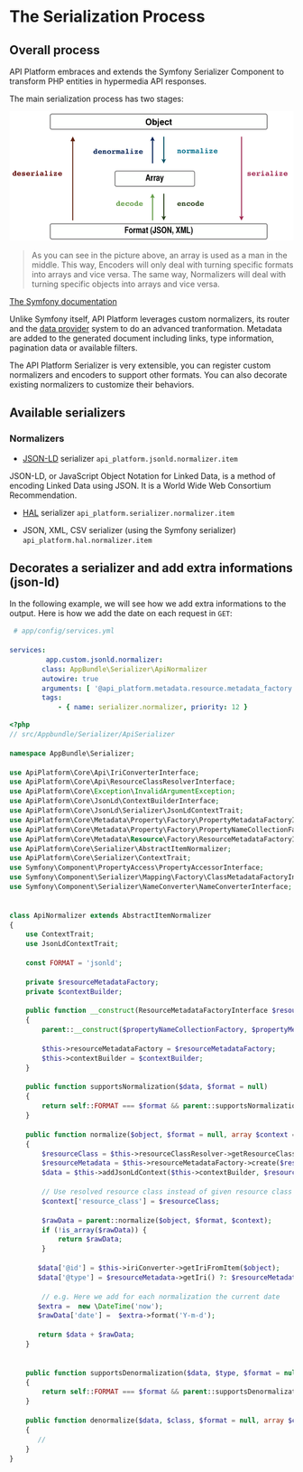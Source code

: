 # The Serialization Process

## Overall process

API Platform embraces and extends the Symfony Serializer Component to transform PHP entities in hypermedia API responses.

The main serialization process has two stages:

![Serializer workflow](images/SerializerWorkflow.png)

> As you can see in the picture above, an array is used as a man in the middle. This way, Encoders will only deal with turning specific formats into arrays and vice versa. The same way, Normalizers will deal with turning specific objects into arrays and vice versa.

[The Symfony documentation](https://symfony.com/doc/current/components/serializer.html)

Unlike Symfony itself, API Platform leverages custom normalizers, its router and the [data provider](data-providers.md) system to do an advanced tranformation. Metadata are added to the generated document including links, type information, pagination data or available filters.

The API Platform Serializer is very extensible, you can register custom normalizers and encoders to support other formats. You can also decorate existing normalizers to customize their behaviors.

## Available serializers

### Normalizers

* [JSON-LD](https://json-ld.org) serializer
`api_platform.jsonld.normalizer.item`

JSON-LD, or JavaScript Object Notation for Linked Data, is a method of encoding Linked Data using JSON. It is a World Wide Web Consortium Recommendation.

* [HAL](https://en.wikipedia.org/wiki/Hypertext_Application_Language) serializer
`api_platform.serializer.normalizer.item`

* JSON, XML, CSV serializer (using the Symfony serializer)
`api_platform.hal.normalizer.item`

## Decorates a serializer and add extra informations (json-ld)
In the following example, we will see how we add extra informations to the output.
Here is how we add the date on each request in `GET`:

```yaml
 # app/config/services.yml

services:
 		 app.custom.jsonld.normalizer:
        class: AppBundle\Serializer\ApiNormalizer
        autowire: true
        arguments: [ '@api_platform.metadata.resource.metadata_factory', '@api_platform.metadata.property.name_collection_factory', '@api_platform.metadata.property.metadata_factory', '@api_platform.iri_converter', '@api_platform.resource_class_resolver', '@api_platform.jsonld.context_builder', '@api_platform.property_accessor', '@api_platform.name_converter', '@serializer.mapping.class_metadata_factory','@app.collection.order']
        tags:
            - { name: serializer.normalizer, priority: 12 }
```

```php
<?php
// src/Appbundle/Serializer/ApiSerializer

namespace AppBundle\Serializer;

use ApiPlatform\Core\Api\IriConverterInterface;
use ApiPlatform\Core\Api\ResourceClassResolverInterface;
use ApiPlatform\Core\Exception\InvalidArgumentException;
use ApiPlatform\Core\JsonLd\ContextBuilderInterface;
use ApiPlatform\Core\JsonLd\Serializer\JsonLdContextTrait;
use ApiPlatform\Core\Metadata\Property\Factory\PropertyMetadataFactoryInterface;
use ApiPlatform\Core\Metadata\Property\Factory\PropertyNameCollectionFactoryInterface;
use ApiPlatform\Core\Metadata\Resource\Factory\ResourceMetadataFactoryInterface;
use ApiPlatform\Core\Serializer\AbstractItemNormalizer;
use ApiPlatform\Core\Serializer\ContextTrait;
use Symfony\Component\PropertyAccess\PropertyAccessorInterface;
use Symfony\Component\Serializer\Mapping\Factory\ClassMetadataFactoryInterface;
use Symfony\Component\Serializer\NameConverter\NameConverterInterface;


class ApiNormalizer extends AbstractItemNormalizer
{
    use ContextTrait;
    use JsonLdContextTrait;

    const FORMAT = 'jsonld';

    private $resourceMetadataFactory;
    private $contextBuilder;

    public function __construct(ResourceMetadataFactoryInterface $resourceMetadataFactory, PropertyNameCollectionFactoryInterface $propertyNameCollectionFactory, PropertyMetadataFactoryInterface $propertyMetadataFactory, IriConverterInterface $iriConverter, ResourceClassResolverInterface $resourceClassResolver, ContextBuilderInterface $contextBuilder, PropertyAccessorInterface $propertyAccessor = null, NameConverterInterface $nameConverter = null, ClassMetadataFactoryInterface $classMetadataFactory = null)
    {
        parent::__construct($propertyNameCollectionFactory, $propertyMetadataFactory, $iriConverter, $resourceClassResolver, $propertyAccessor, $nameConverter, $classMetadataFactory);

        $this->resourceMetadataFactory = $resourceMetadataFactory;
        $this->contextBuilder = $contextBuilder;
    }

    public function supportsNormalization($data, $format = null)
    {
        return self::FORMAT === $format && parent::supportsNormalization($data, $format);
    }

    public function normalize($object, $format = null, array $context = [])
    {
        $resourceClass = $this->resourceClassResolver->getResourceClass($object, $context['resource_class'] ?? null, true);
        $resourceMetadata = $this->resourceMetadataFactory->create($resourceClass);
        $data = $this->addJsonLdContext($this->contextBuilder, $resourceClass, $context);

        // Use resolved resource class instead of given resource class to support multiple inheritance child types
        $context['resource_class'] = $resourceClass;

        $rawData = parent::normalize($object, $format, $context);
        if (!is_array($rawData)) {
            return $rawData;
        }

       $data['@id'] = $this->iriConverter->getIriFromItem($object);
       $data['@type'] = $resourceMetadata->getIri() ?: $resourceMetadata->getShortName();

		// e.g. Here we add for each normalization the current date
       $extra =  new \DateTime('now');
       $rawData['date'] =  $extra->format('Y-m-d');

       return $data + $rawData;
    }


    public function supportsDenormalization($data, $type, $format = null)
    {
        return self::FORMAT === $format && parent::supportsDenormalization($data, $type, $format);
    }

    public function denormalize($data, $class, $format = null, array $context = [])
    {
       //
    }
}
```

